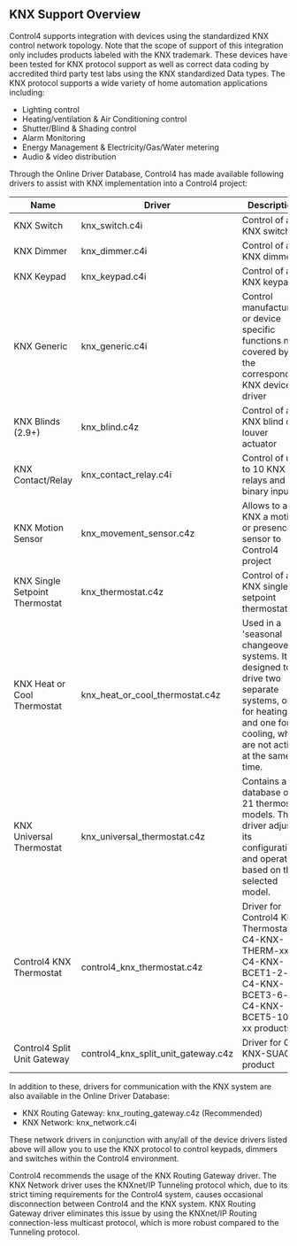 ## KNX Support Overview

Control4 supports integration with devices using the standardized KNX control network topology. Note that the scope of support of this integration only includes products labeled with the KNX trademark. These devices have been tested for KNX protocol support as well as correct data coding by accredited third party test labs using the KNX standardized Data types.
The KNX protocol supports a wide variety of home automation applications including:

- Lighting control
- Heating/ventilation & Air Conditioning control
- Shutter/Blind & Shading control
- Alarm Monitoring
- Energy Management & Electricity/Gas/Water metering
- Audio & video distribution

Through the Online Driver Database, Control4 has made available following drivers to assist with KNX implementation into a Control4 project:

| Name  | Driver | Description |
| --- | --- | --- |
| KNX Switch | knx\_switch.c4i | Control of a KNX switch |
| KNX Dimmer | knx\_dimmer.c4i | Control of a KNX dimmer |
| KNX Keypad | knx\_keypad.c4i | Control of a KNX keypad |
| KNX Generic | knx\_generic.c4i | Control manufacturer or device specific functions not covered by the corresponding KNX device driver |
| KNX Blinds (2.9+) | knx\_blind.c4z | Control of a KNX blind or louver actuator |
| KNX Contact/Relay | knx\_contact\_relay.c4i | Control of up to 10 KNX relays and binary inputs |
| KNX Motion Sensor | knx\_movement\_sensor.c4z | Allows to add KNX a motion or presence sensor to Control4 project |
| KNX Single Setpoint Thermostat | knx\_thermostat.c4z | Control of a KNX single-setpoint thermostat. |
| KNX Heat or Cool Thermostat | knx\_heat\_or\_cool\_thermostat.c4z | Used in a 'seasonal changeover' systems. It is designed to drive two separate systems, one for heating and one for cooling, which are not active at the same time. |
| KNX Universal Thermostat | knx\_universal\_thermostat.c4z | Contains a database of 21 thermostat models. The driver adjusts its configuration and operation based on the selected model. |
| Control4 KNX Thermostat | control4\_knx\_thermostat.c4z | Driver for Control4 KNX Thermostats: C4-KNX-THERM-xx, C4-KNX-BCET1-2-xx, C4-KNX-BCET3-6-xx, C4-KNX-BCET5-10-xx products |
| Control4 Split Unit Gateway | control4\_knx\_split\_unit\_gateway.c4z | Driver for C4-KNX-SUAC product |

In addition to these, drivers for communication with the KNX system are also available in the Online Driver Database:

- KNX Routing Gateway: knx\_routing\_gateway.c4z (Recommended)
- KNX Network: knx\_network.c4i

These network drivers in conjunction with any/all of the device drivers listed above will allow you to use the KNX protocol to control keypads, dimmers and switches within the Control4 environment.

Control4 recommends the usage of the KNX Routing Gateway driver. The KNX Network driver uses the KNXnet/IP Tunneling protocol which, due to its strict timing requirements for the Control4 system, causes occasional disconnection between Control4 and the KNX system. KNX Routing Gateway driver eliminates this issue by using the KNXnet/IP Routing connection-less multicast protocol, which is more robust compared to the Tunneling protocol.

